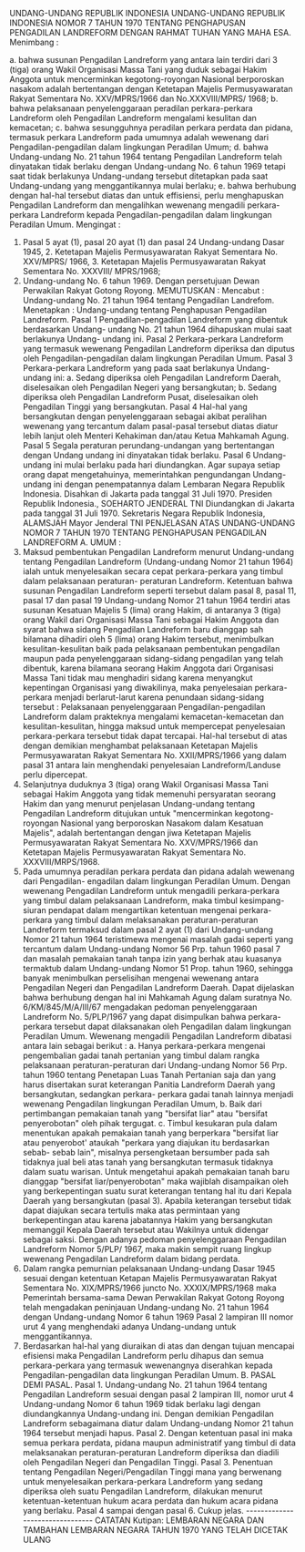  UNDANG-UNDANG REPUBLIK INDONESIA UNDANG-UNDANG REPUBLIK INDONESIA NOMOR 7 TAHUN 1970 TENTANG PENGHAPUSAN PENGADILAN LANDREFORM
DENGAN RAHMAT TUHAN YANG MAHA ESA.
Menimbang :

a. bahwa susunan Pengadilan Landreform yang antara lain terdiri dari 3 (tiga) orang Wakil Organisasi Massa Tani yang duduk sebagai Hakim Anggota untuk mencerminkan kegotong-royongan Nasional berporoskan nasakom adalah bertentangan dengan Ketetapan Majelis Permusyawaratan Rakyat Sementara No. XXV/MPRS/1966 dan No.XXXVIII/MPRS/ 1968;
b. bahwa pelaksanaan penyelenggaraan peradilan perkara-perkara Landreform oleh Pengadilan Landreform mengalami kesulitan dan kemacetan;
c. bahwa sesungguhnya peradilan perkara perdata dan pidana, termasuk perkara Landreform pada umumnya adalah wewenang dari Pengadilan-pengadilan dalam lingkungan Peradilan Umum;
d. bahwa Undang-undang No. 21 tahun 1964 tentang Pengadilan Landreform telah dinyatakan tidak berlaku dengan Undang-undang No. 6 tahun 1969 tetapi saat tidak berlakunya Undang-undang tersebut ditetapkan pada saat Undang-undang yang menggantikannya mulai berlaku;
e. bahwa berhubung dengan hal-hal tersebut diatas dan untuk effisiensi, perlu menghapuskan Pengadilan Landreform dan mengalihkan wewenang mengadili perkara-perkara Landreform kepada Pengadilan-pengadilan dalam lingkungan Peradilan Umum.
Mengingat :

1. Pasal 5 ayat (1), pasal 20 ayat (1) dan pasal 24 Undang-undang Dasar 1945, 2. Ketetapan Majelis Permusyawaratan Rakyat Sementara No. XXV/MPRS/ 1966, 3. Ketetapan Majelis Permusyawaratan Rakyat Sementara No. XXXVIII/ MPRS/1968;
4. Undang-undang No. 6 tahun 1969. Dengan persetujuan Dewan Perwakilan Rakyat Gotong Royong.
MEMUTUSKAN :
 Mencabut : Undang-undang No. 21 tahun 1964 tentang Pengadilan Landrefom. Menetapkan : Undang-undang tentang Penghapusan Pengadilan Landreform.
Pasal 1
Pengadilan-pengadilan Landreform yang dibentuk berdasarkan Undang- undang No. 21 tahun 1964 dihapuskan mulai saat berlakunya Undang- undang ini.
Pasal 2
Perkara-perkara Landreform yang termasuk wewenang Pengadilan Landreform diperiksa dan diputus oleh Pengadilan-pengadilan dalam lingkungan Peradilan Umum.
Pasal 3
Perkara-perkara Landreform yang pada saat berlakunya Undang-undang ini:
a. Sedang diperiksa oleh Pengadilan Landreform Daerah, diselesaikan oleh Pengadilan Negeri yang bersangkutan;
b. Sedang diperiksa oleh Pengadilan Landreform Pusat, diselesaikan oleh Pengadilan Tinggi yang bersangkutan.
Pasal 4
Hal-hal yang bersangkutan dengan penyelenggaraan sebagai akibat peralihan wewenang yang tercantum dalam pasal-pasal tersebut diatas diatur lebih lanjut oleh Menteri Kehakiman dan/atau Ketua Mahkamah Agung.
Pasal 5
Segala peraturan perundang-undangan yang bertentangan dengan Undang undang ini dinyatakan tidak berlaku.
Pasal 6
Undang-undang ini mulai berlaku pada hari diundangkan. Agar supaya setiap orang dapat mengetahuinya, memerintahkan pengundangan Undang-undang ini dengan penempatannya dalam Lembaran Negara Republik Indonesia. Disahkan di Jakarta pada tanggal 31 Juli 1970. Presiden Republik Indonesia., SOEHARTO JENDERAL TNI Diundangkan di Jakarta pada tanggal 31 Juli 1970. Sekretaris Negara Republik Indonesia, ALAMSJAH Mayor Jenderal TNI PENJELASAN ATAS UNDANG-UNDANG NOMOR 7 TAHUN 1970 TENTANG PENGHAPUSAN PENGADILAN LANDREFORM A. UMUM :
1. Maksud pembentukan Pengadilan Landreform menurut Undang-undang tentang Pengadilan Landreform (Undang-undang Nomor 21 tahun 1964) ialah untuk menyelesaikan secara cepat perkara-perkara yang timbul dalam pelaksanaan peraturan- peraturan Landreform. Ketentuan bahwa susunan Pengadilan Landreform seperti tersebut dalam pasal 8, pasal 11, pasal 17 dan pasal 19 Undang-undang Nomor 21 tahun 1964 terdiri atas susunan Kesatuan Majelis 5 (lima) orang Hakim, di antaranya 3 (tiga) orang Wakil dari Organisasi Massa Tani sebagai Hakim Anggota dan syarat bahwa sidang Pengadilan Landreform baru dianggap sah bilamana dihadiri oleh 5 (lima) orang Hakim tersebut, menimbulkan kesulitan-kesulitan baik pada pelaksanaan pembentukan pengadilan maupun pada penyelenggaraan sidang-sidang pengadilan yang telah dibentuk, karena bilamana seorang Hakim Anggota dari Organisasi Massa Tani tidak mau menghadiri sidang karena menyangkut kepentingan Organisasi yang diwakilinya, maka penyelesaian perkara- perkara menjadi berlarut-larut karena penundaan sidang-sidang tersebut : Pelaksanaan penyelenggaraan Pengadilan-pengadilan Landreform dalam prakteknya mengalami kemacetan-kemacetan dan kesulitan-kesulitan, hingga maksud untuk mempercepat penyelesaian perkara-perkara tersebut tidak dapat tercapai. Hal-hal tersebut di atas dengan demikian menghambat pelaksanaan Ketetapan Majelis Permusyawaratan Rakyat Sementara No. XXII/MPRS/1966 yang dalam pasal 31 antara lain menghendaki penyelesaian Landreform/Landuse perlu dipercepat.
2. Selanjutnya duduknya 3 (tiga) orang Wakil Organisasi Massa Tani sebagai Hakim Anggota yang tidak memenuhi persyaratan seorang Hakim dan yang menurut penjelasan Undang-undang tentang Pengadilan Landreform ditujukan untuk "mencerminkan kegotong-royongan Nasional yang berporoskan Nasakom dalam Kesatuan Majelis", adalah bertentangan dengan jiwa Ketetapan Majelis Permusyawaratan Rakyat Sementara No. XXV/MPRS/1966 dan Ketetapan Majelis Permusyawaratan Rakyat Sementara No. XXXVIII/MRPS/1968.
3. Pada umumnya peradilan perkara perdata dan pidana adalah wewenang dari Pengadilan- engadilan dalam lingkungan Peradilan Umum. Dengan wewenang Pengadilan Landreform untuk mengadili perkara-perkara yang timbul dalam pelaksanaan Landreform, maka timbul kesimpang-siuran pendapat dalam mengartikan ketentuan mengenai perkara-perkara yang timbul dalam melaksanakan peraturan-peraturan Landreform termaksud dalam pasal 2 ayat (1) dari Undang-undang Nomor 21 tahun 1964 teristimewa mengenai masalah gadai seperti yang tercantum dalam Undang-undang Nomor 56 Prp. tahun 1960 pasal 7 dan masalah pemakaian tanah tanpa izin yang berhak atau kuasanya termaktub dalam Undang-undang Nomor 51 Prop. tahun 1960, sehingga banyak menimbulkan perselisihan mengenai wewenang antara Pengadilan Negeri dan Pengadilan Landreform Daerah. Dapat dijelaskan bahwa berhubung dengan hal ini Mahkamah Agung dalam suratnya No. 6/KM/845/M/A/III/67 mengadakan pedoman penyelenggaraan Landreform No. 5/PLP/1967 yang dapat disimpulkan bahwa perkara-perkara tersebut dapat dilaksanakan oleh Pengadilan dalam lingkungan Peradilan Umum. Wewenang mengadili Pengadilan Landreform dibatasi antara lain sebagai berikut :
a. Hanya perkara-perkara mengenai pengembalian gadai tanah pertanian yang timbul dalam rangka pelaksanaan peraturan-peraturan dari Undang-undang Nomor 56 Prp. tahun 1960 tentang Penetapan Luas Tanah Pertanian saja dan yang harus disertakan surat keterangan Panitia Landreform Daerah yang bersangkutan, sedangkan perkara- perkara gadai tanah lainnya menjadi wewenang Pengadilan lingkungan Peradilan Umum, b. Baik dari pertimbangan pemakaian tanah yang "bersifat liar" atau "bersifat penyerobotan" oleh pihak tergugat.
c. Timbul kesukaran pula dalam menentukan apakah pemakaian tanah yang berperkara "bersifat liar atau penyerobot' ataukah "perkara yang diajukan itu berdasarkan sebab- sebab lain", misalnya persengketaan bersumber pada sah tidaknya jual beli atas tanah yang bersangkutan termasuk tidaknya dalam suatu warisan. Untuk mengetahui apakah pemakaian tanah baru dianggap "bersifat liar/penyerobotan" maka wajiblah disampaikan oleh yang berkepentingan suatu surat keterangan tentang hal itu dari Kepala Daerah yang bersangkutan (pasal 3). Apabila keterangan tersebut tidak dapat diajukan secara tertulis maka atas permintaan yang berkepentingan atau karena jabatannya Hakim yang bersangkutan memanggil Kepala Daerah tersebut atau Wakilnya untuk didengar sebagai saksi. Dengan adanya pedoman penyelenggaraan Pengadilan Landreform Nomor 5/PLP/ 1967, maka makin sempit ruang lingkup wewenang Pengadilan Landreform dalam bidang perdata.
4. Dalam rangka pemurnian pelaksanaan Undang-undang Dasar 1945 sesuai dengan ketentuan Ketapan Majelis Permusyawaratan Rakyat Sementara No. XIX/MPRS/1966 juncto No. XXXIX/MPRS/1968 maka Pemerintah bersama-sama Dewan Perwakilan Rakyat Gotong Royong telah mengadakan peninjauan Undang-undang No. 21 tahun 1964 dengan Undang-undang Nomor 6 tahun 1969 Pasal 2 lampiran III nomor urut 4 yang menghendaki adanya Undang-undang untuk menggantikannya.
5. Berdasarkan hal-hal yang diuraikan di atas dan dengan tujuan mencapai efisiensi maka Pengadilan Landreform perlu dihapus dan semua perkara-perkara yang termasuk wewenangnya diserahkan kepada Pengadilan-pengadilan data lingkungan Peradilan Umum. B. PASAL DEMI PASAL. Pasal 1. Undang-undang No. 21 tahun 1964 tentang Pengadilan Landreform sesuai dengan pasal 2 lampiran III, nomor urut 4 Undang-undang Nomor 6 tahun 1969 tidak berlaku lagi dengan diundangkannya Undang-undang ini. Dengan demikian Pengadilan Landreform sebagaimana diatur dalam Undang-undang Nomor 21 tahun 1964 tersebut menjadi hapus. Pasal 2. Dengan ketentuan pasal ini maka semua perkara perdata, pidana maupun administratif yang timbul di data melaksanakan peraturan-peraturan Landreform diperiksa dan diadili oleh Pengadilan Negeri dan Pengadilan Tinggi. Pasal 3. Penentuan tentang Pengadilan Negeri/Pengadilan Tinggi mana yang berwenang untuk menyelesaikan perkara-perkara Landreform yang sedang diperiksa oleh suatu Pengadilan Landreform, dilakukan menurut ketentuan-ketentuan hukum acara perdata dan hukum acara pidana yang berlaku. Pasal 4 sampai dengan pasal 6. Cukup jelas. -------------------------------- CATATAN Kutipan: LEMBARAN NEGARA DAN TAMBAHAN LEMBARAN NEGARA TAHUN 1970 YANG TELAH DICETAK ULANG
